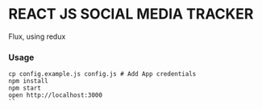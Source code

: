 REACT JS SOCIAL MEDIA TRACKER 
===========

Flux, using redux

### Usage

```
cp config.example.js config.js # Add App credentials
npm install
npm start
open http://localhost:3000
``
